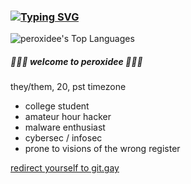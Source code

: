 ### [![Typing SVG](https://readme-typing-svg.demolab.com/?lines=Welcome+to+my+island;Working+on+crafting+curses;Drum+and+Bass+and+assembly+code;I+love+malware;Listening+to+Caroline+Polachek;Dreaming+in+the+dream)](https://git.io/typing-svg)

![peroxidee's Top Languages](https://github-readme-stats.vercel.app/api/top-langs/?username=peroxidee&theme=blueberry&show_icons=true&hide_border=true&layout=compact)


##### 🌱🌱🌱 welcome to peroxidee 🌱🌱🌱
they/them, 20, pst timezone
- college student 
- amateur hour hacker
- malware enthusiast
- cybersec / infosec
- prone to visions of the wrong register


[redirect yourself to git.gay](https://git.gay/peroxidee)
<!--
**peroxidee/peroxidee** is a ✨ _special_ ✨ repository because its `README.md` (this file) appears on your GitHub profile.

Here are some ideas to get you started:

- 🔭 I’m currently working on .../
- 🌱 I’m currently learning ...
- 👯 I’m looking to collaborate on ...
- 🤔 I’m looking for help with ...
- 💬 Ask me about ...
- 📫 How to reach me: ...
- 😄 Pronouns: ...
- ⚡ Fun fact: ...
-->
